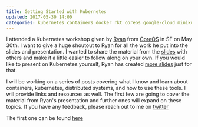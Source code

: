 ```yaml
---
title: Getting Started with Kubernetes
updated: 2017-05-30 14:00
categories: kubernetes containers docker rkt coreos google-cloud minikube kubectl
---
```


I attended a Kubernetes workshop given by [Ryan](https://twitter.com/ryanj) from [CoreOS](http://coreos.com/) in SF on May 30th. I want to give a huge shoutout to Ryan for all the work he put into the slides and presentation. I wanted to share the material from the [slides](http://bit.ly/k8s-fest) with others and make it a little easier to follow along on your own. If you would like to present on Kubernetes yourself, Ryan has created [more slides](http://bit.ly/k8s-workshops) just for that.

I will be working on a series of posts covering what I know and learn about containers, kubernetes, distributed systems, and how to use these tools. I will provide links and resources as well. The first few are going to cover the material from Ryan's presentation and further ones will expand on these topics. If you have any feedback, please reach out to me on [twitter](https://twitter.com/nijaruuu)

The first one can be found [here]({{page.next.url}})
